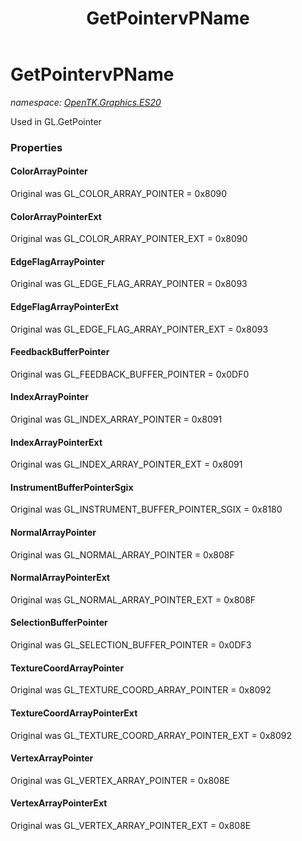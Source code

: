 ﻿---
title: GetPointervPName
---

# GetPointervPName
_namespace: [OpenTK.Graphics.ES20](N-OpenTK.Graphics.ES20.html)_

Used in GL.GetPointer



### Properties

#### ColorArrayPointer
Original was GL_COLOR_ARRAY_POINTER = 0x8090
#### ColorArrayPointerExt
Original was GL_COLOR_ARRAY_POINTER_EXT = 0x8090
#### EdgeFlagArrayPointer
Original was GL_EDGE_FLAG_ARRAY_POINTER = 0x8093
#### EdgeFlagArrayPointerExt
Original was GL_EDGE_FLAG_ARRAY_POINTER_EXT = 0x8093
#### FeedbackBufferPointer
Original was GL_FEEDBACK_BUFFER_POINTER = 0x0DF0
#### IndexArrayPointer
Original was GL_INDEX_ARRAY_POINTER = 0x8091
#### IndexArrayPointerExt
Original was GL_INDEX_ARRAY_POINTER_EXT = 0x8091
#### InstrumentBufferPointerSgix
Original was GL_INSTRUMENT_BUFFER_POINTER_SGIX = 0x8180
#### NormalArrayPointer
Original was GL_NORMAL_ARRAY_POINTER = 0x808F
#### NormalArrayPointerExt
Original was GL_NORMAL_ARRAY_POINTER_EXT = 0x808F
#### SelectionBufferPointer
Original was GL_SELECTION_BUFFER_POINTER = 0x0DF3
#### TextureCoordArrayPointer
Original was GL_TEXTURE_COORD_ARRAY_POINTER = 0x8092
#### TextureCoordArrayPointerExt
Original was GL_TEXTURE_COORD_ARRAY_POINTER_EXT = 0x8092
#### VertexArrayPointer
Original was GL_VERTEX_ARRAY_POINTER = 0x808E
#### VertexArrayPointerExt
Original was GL_VERTEX_ARRAY_POINTER_EXT = 0x808E

